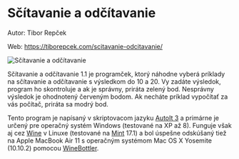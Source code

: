 # Sčítavanie a odčítavanie

Autor: Tibor Repček

Web: https://tiborepcek.com/scitavanie-odcitavanie/

![Sčítavanie a odčítavanie](https://i1.wp.com/tiborepcek.com/wp-content/uploads/scitavanie_odcitavanie_1.1.gif "Sčítavanie a odčítavanie")

Sčítavanie a odčítavanie 1.1 je programček, ktorý náhodne vyberá príklady na sčítavanie a odčítavanie s výsledkom do 10 a 20. Vy zadáte výsledok, program ho skontroluje a ak je správny, priráta zelený bod. Nesprávny výsledok je ohodnotený červeným bodom. Ak necháte príklad vypočítať za vás počítač, priráta sa modrý bod.

Tento program je napísaný v skriptovacom jazyku [AutoIt 3](https://www.autoitscript.com/) a primárne je určený pre operačný systém Windows (testované na XP až 8). Funguje však aj cez [Wine](https://www.winehq.org/) v Linuxe (testované na [Mint](http://www.linuxmint.com/) 17.1) a bol úspešne odskúšaný tiež na Apple MacBook Air 11 s operačným systémom Mac OS X Yosemite (10.10.2) pomocou [WineBottler](http://winebottler.kronenberg.org/).
